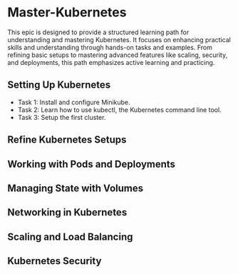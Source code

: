 # Master-Kubernetes

This epic is designed to provide a structured learning path for understanding and mastering Kubernetes. It focuses on enhancing practical skills and understanding through hands-on tasks and examples. From refining basic setups to mastering advanced features like scaling, security, and deployments, this path emphasizes active learning and practicing.

## Setting Up Kubernetes

- Task 1: Install and configure Minikube.
- Task 2: Learn how to use kubectl, the Kubernetes command line tool.
- Task 3: Setup the first cluster.

## Refine Kubernetes Setups

## Working with Pods and Deployments

## Managing State with Volumes

## Networking in Kubernetes

## Scaling and Load Balancing

## Kubernetes Security









